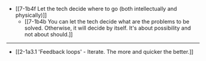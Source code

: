 - [[7-1b4f Let the tech decide where to go (both intellectually and physically)]]
  - [[7-1b4b You can let the tech decide what are the problems to be solved. Otherwise, it will decide by itself. It's about possibility and not about should.]]
---
- [[2-1a3.1 'Feedback loops' - Iterate. The more and quicker the better.]]